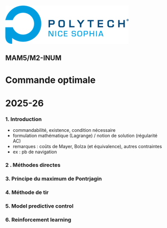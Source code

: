 ![PNS](https://raw.githubusercontent.com/pns-mam/commande/master/logo-pns.png)

## MAM5/M2-INUM

# Commande optimale
# 2025-26

### 1. Introduction

- commandabilité, existence, condition nécessaire
- formulation mathématique (Lagrange) / notion de solution (régularité AC)
- remarques : coûts de Mayer, Bolza (et équivalence), autres contraintes
- ex : pb de navigation 

### 2 . Méthodes directes

### 3. Principe du maximum de Pontrjagin

### 4. Méthode de tir

### 5. Model predictive control

### 6. Reinforcement learning